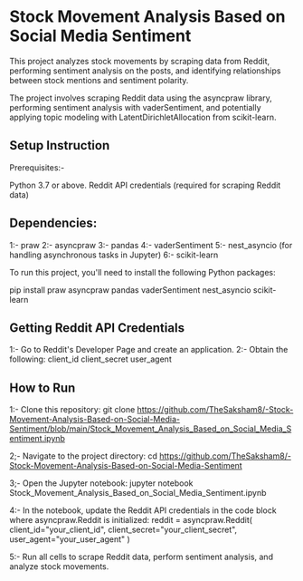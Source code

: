 
# Stock Movement Analysis Based on Social Media Sentiment

This project analyzes stock movements by scraping data from Reddit, performing sentiment analysis on the posts, and identifying relationships between stock mentions and sentiment polarity.

The project involves scraping Reddit data using the asyncpraw library, performing sentiment analysis with vaderSentiment, and potentially applying topic modeling with LatentDirichletAllocation from scikit-learn. 


## Setup Instruction
Prerequisites:-

Python 3.7 or above.
Reddit API credentials (required for scraping Reddit data)
## Dependencies:

1:- praw
2:- asyncpraw
3:- pandas
4:- vaderSentiment
5:- nest_asyncio (for handling asynchronous tasks in Jupyter)
6:- scikit-learn

To run this project, you'll need to install the following Python packages:

pip install praw asyncpraw pandas vaderSentiment nest_asyncio scikit-learn

## Getting Reddit API Credentials

1:- Go to Reddit's Developer Page and create an application.
2:- Obtain the following:
    client_id
    client_secret
    user_agent
## How to Run

1:- Clone this repository:
    git clone <https://github.com/TheSaksham8/-Stock-Movement-Analysis-Based-on-Social-Media-Sentiment/blob/main/Stock_Movement_Analysis_Based_on_Social_Media_Sentiment.ipynb>

2;- Navigate to the project directory:
    cd <https://github.com/TheSaksham8/-Stock-Movement-Analysis-Based-on-Social-Media-Sentiment>

3;- Open the Jupyter notebook:
    jupyter notebook Stock_Movement_Analysis_Based_on_Social_Media_Sentiment.ipynb

4:- In the notebook, update the Reddit API credentials in the code block where asyncpraw.Reddit is initialized:
reddit = asyncpraw.Reddit(
    client_id="your_client_id",
    client_secret="your_client_secret",
    user_agent="your_user_agent"
)

5:- Run all cells to scrape Reddit data, perform sentiment analysis, and analyze stock movements.


